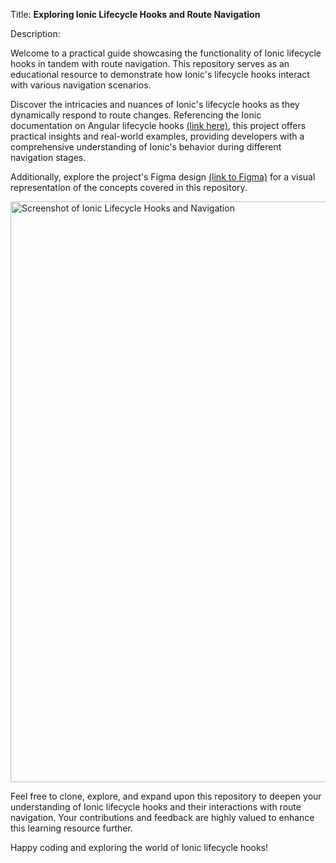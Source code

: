 Title: **Exploring Ionic Lifecycle Hooks and Route Navigation**

Description:

Welcome to a practical guide showcasing the functionality of Ionic lifecycle hooks in tandem with route navigation. This repository serves as an educational resource to demonstrate how Ionic's lifecycle hooks interact with various navigation scenarios.

Discover the intricacies and nuances of Ionic's lifecycle hooks as they dynamically respond to route changes. Referencing the Ionic documentation on Angular lifecycle hooks [(link here)](https://ionicframework.com/docs/angular/lifecycle), this project offers practical insights and real-world examples, providing developers with a comprehensive understanding of Ionic's behavior during different navigation stages.

Additionally, explore the project's Figma design [(link to Figma)](https://www.figma.com/file/sDv9Qai0cXiN7DTH0AS1af/Ionic-LifeCycle-Hooks?type=whiteboard&node-id=0%3A1&t=23ly6px9cYu4iFEP-1) for a visual representation of the concepts covered in this repository.

<img width="929" alt="Screenshot of Ionic Lifecycle Hooks and Navigation" src="https://github.com/kpedrok/ionic-poc/assets/43593052/165d204e-655b-4e01-86b5-b15ac081bd70">

Feel free to clone, explore, and expand upon this repository to deepen your understanding of Ionic lifecycle hooks and their interactions with route navigation. Your contributions and feedback are highly valued to enhance this learning resource further.

Happy coding and exploring the world of Ionic lifecycle hooks!
